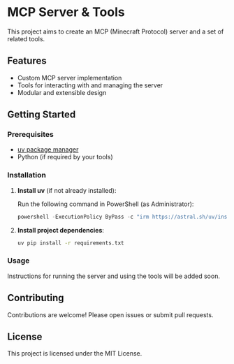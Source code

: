 # MCP Server & Tools

This project aims to create an MCP (Minecraft Protocol) server and a set of related tools.

## Features

- Custom MCP server implementation
- Tools for interacting with and managing the server
- Modular and extensible design

## Getting Started

### Prerequisites

- [uv package manager](https://astral.sh/uv/)
- Python (if required by your tools)

### Installation

1. **Install uv** (if not already installed):

    Run the following command in PowerShell (as Administrator):

    ```powershell
    powershell -ExecutionPolicy ByPass -c "irm https://astral.sh/uv/install.ps1 | iex"
    ```

2. **Install project dependencies**:

    ```sh
    uv pip install -r requirements.txt
    ```

### Usage

Instructions for running the server and using the tools will be added soon.

## Contributing

Contributions are welcome! Please open issues or submit pull requests.

## License

This project is licensed under the MIT License.